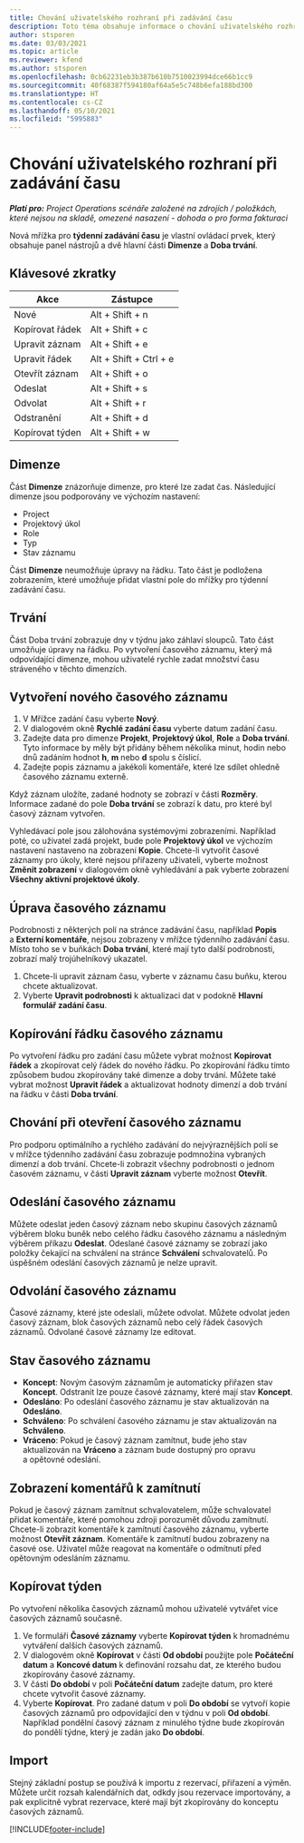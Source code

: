 ```yaml
---
title: Chování uživatelského rozhraní při zadávání času
description: Toto téma obsahuje informace o chování uživatelského rozhraní při zadávání času.
author: stsporen
ms.date: 03/03/2021
ms.topic: article
ms.reviewer: kfend
ms.author: stsporen
ms.openlocfilehash: 0cb62231eb3b387b610b7510023994dce66b1cc9
ms.sourcegitcommit: 40f68387f594180af64a5e5c748b6efa188bd300
ms.translationtype: HT
ms.contentlocale: cs-CZ
ms.lasthandoff: 05/10/2021
ms.locfileid: "5995883"
---
```

# <a name="time-entry-ui-behavior"></a>Chování uživatelského rozhraní při zadávání času

_**Platí pro:** Project Operations scénáře založené na zdrojích / položkách, které nejsou na skladě, omezené nasazení - dohoda o pro forma fakturaci_


Nová mřížka pro **týdenní zadávání času** je vlastní ovládací prvek, který obsahuje panel nástrojů a dvě hlavní části **Dimenze** a **Doba trvání**.

## <a name="keyboard-shortcuts"></a>Klávesové zkratky
| Akce        | Zástupce                  |
|------------   |------------------------   |
| Nové           | Alt + Shift + n           |
| Kopírovat řádek      | Alt + Shift + c           |
| Upravit záznam    | Alt + Shift + e           |
| Upravit řádek      | Alt + Shift + Ctrl + e    |
| Otevřít záznam    | Alt + Shift + o           |
| Odeslat        | Alt + Shift + s           |
| Odvolat        | Alt + Shift + r           |
| Odstranění        | Alt + Shift + d           |
| Kopírovat týden     | Alt + Shift + w           |

## <a name="dimensions"></a>Dimenze
Část **Dimenze** znázorňuje dimenze, pro které lze zadat čas. Následující dimenze jsou podporovány ve výchozím nastavení:

  - Project
  - Projektový úkol
  - Role
  - Typ
  - Stav záznamu

Část **Dimenze** neumožňuje úpravy na řádku. Tato část je podložena zobrazením, které umožňuje přidat vlastní pole do mřížky pro týdenní zadávání času.

## <a name="duration"></a>Trvání
Část Doba trvání zobrazuje dny v týdnu jako záhlaví sloupců. Tato část umožňuje úpravy na řádku. Po vytvoření časového záznamu, který má odpovídající dimenze, mohou uživatelé rychle zadat množství času stráveného v těchto dimenzích.

## <a name="create-a-new-time-entry"></a>Vytvoření nového časového záznamu

1. V Mřížce zadání času vyberte **Nový**. 
2. V dialogovém okně **Rychlé zadání času** vyberte datum zadání času.
3. Zadejte data pro dimenze **Projekt**, **Projektový úkol**, **Role** a **Doba trvání**. Tyto informace by měly být přidány během několika minut, hodin nebo dnů zadáním hodnot **h**, **m** nebo **d** spolu s číslicí. 
4. Zadejte popis záznamu a jakékoli komentáře, které lze sdílet ohledně časového záznamu externě. 

Když záznam uložíte, zadané hodnoty se zobrazí v části **Rozměry**. Informace zadané do pole **Doba trvání** se zobrazí k datu, pro které byl časový záznam vytvořen.

Vyhledávací pole jsou zálohována systémovými zobrazeními. Například poté, co uživatel zadá projekt, bude pole **Projektový úkol** ve výchozím nastavení nastaveno na zobrazení **Kopie**. Chcete-li vytvořit časové záznamy pro úkoly, které nejsou přiřazeny uživateli, vyberte možnost **Změnit zobrazení** v dialogovém okně vyhledávání a pak vyberte zobrazení **Všechny aktivní projektové úkoly**.

## <a name="edit-a-time-entry"></a>Úprava časového záznamu 
Podrobnosti z některých polí na stránce zadávání času, například **Popis** a **Externí komentáře**, nejsou zobrazeny v mřížce týdenního zadávání času. Místo toho se v buňkách **Doba trvání**, které mají tyto další podrobnosti, zobrazí malý trojúhelníkový ukazatel. 

1. Chcete-li upravit záznam času, vyberte v záznamu času buňku, kterou chcete aktualizovat.
2. Vyberte **Upravit podrobnosti** k aktualizaci dat v podokně **Hlavní formulář zadání času**. 

## <a name="copy-a-time-entry-row"></a>Kopírování řádku časového záznamu
Po vytvoření řádku pro zadání času můžete vybrat možnost **Kopírovat řádek** a zkopírovat celý řádek do nového řádku. Po zkopírování řádku tímto způsobem budou zkopírovány také dimenze a doby trvání. Můžete také vybrat možnost **Upravit řádek** a aktualizovat hodnoty dimenzí a dob trvání na řádku v části **Doba trvání**.

## <a name="open-a-time-entry-behavior"></a>Chování při otevření časového záznamu
Pro podporu optimálního a rychlého zadávání do nejvýraznějších polí se v mřížce týdenního zadávání času zobrazuje podmnožina vybraných dimenzí a dob trvání. Chcete-li zobrazit všechny podrobnosti o jednom časovém záznamu, v části **Upravit záznam** vyberte možnost **Otevřít**.

## <a name="submit-a-time-entry"></a>Odeslání časového záznamu
Můžete odeslat jeden časový záznam nebo skupinu časových záznamů výběrem bloku buněk nebo celého řádku časového záznamu a následným výběrem příkazu **Odeslat**. Odeslané časové záznamy se zobrazí jako položky čekající na schválení na stránce **Schválení** schvalovatelů. Po úspěšném odeslání časových záznamů je nelze upravit.

## <a name="recall-a-time-entry"></a>Odvolání časového záznamu
Časové záznamy, které jste odeslali, můžete odvolat. Můžete odvolat jeden časový záznam, blok časových záznamů nebo celý řádek časových záznamů. Odvolané časové záznamy lze editovat.

## <a name="time-entry-status"></a>Stav časového záznamu

- **Koncept**: Novým časovým záznamům je automaticky přiřazen stav **Koncept**. Odstranit lze pouze časové záznamy, které mají stav **Koncept**.
- **Odesláno**: Po odeslání časového záznamu je stav aktualizován na **Odesláno**. 
- **Schváleno**: Po schválení časového záznamu je stav aktualizován na **Schváleno**. 
- **Vráceno**: Pokud je časový záznam zamítnut, bude jeho stav aktualizován na **Vráceno** a záznam bude dostupný pro opravu a opětovné odeslání. 

## <a name="view-rejection-comments"></a>Zobrazení komentářů k zamítnutí
Pokud je časový záznam zamítnut schvalovatelem, může schvalovatel přidat komentáře, které pomohou zdroji porozumět důvodu zamítnutí. Chcete-li zobrazit komentáře k zamítnutí časového záznamu, vyberte možnost **Otevřít záznam**. Komentáře k zamítnutí budou zobrazeny na časové ose. Uživatel může reagovat na komentáře o odmítnutí před opětovným odesláním záznamu.

## <a name="copy-week"></a>Kopírovat týden
Po vytvoření několika časových záznamů mohou uživatelé vytvářet více časových záznamů současně.

1. Ve formuláři **Časové záznamy** vyberte **Kopírovat týden** k hromadnému vytváření dalších časových záznamů. 
2. V dialogovém okně **Kopírovat** v části **Od období** použijte pole **Počáteční datum** a **Koncové datum** k definování rozsahu dat, ze kterého budou zkopírovány časové záznamy. 
3. V části **Do období** v poli **Počáteční datum** zadejte datum, pro které chcete vytvořit časové záznamy. 
4. Vyberte **Kopírovat**. Pro zadané datum v poli **Do období** se vytvoří kopie časových záznamů pro odpovídající den v týdnu v poli **Od období**. Například pondělní časový záznam z minulého týdne bude zkopírován do pondělí týdne, který je zadán jako **Do období**.

## <a name="import"></a>Import
Stejný základní postup se používá k importu z rezervací, přiřazení a výměn. Můžete určit rozsah kalendářních dat, odkdy jsou rezervace importovány, a pak explicitně vybrat rezervace, které mají být zkopírovány do konceptu časových záznamů. 


[!INCLUDE[footer-include](../includes/footer-banner.md)]
